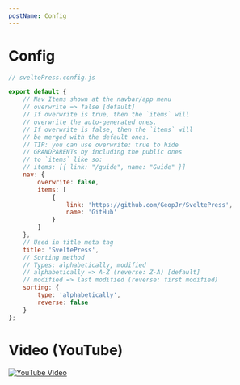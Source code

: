```yaml
---
postName: Config
---
```


# Config

```js
// sveltePress.config.js

export default {
	// Nav Items shown at the navbar/app menu
	// overwrite => false [default]
	// If overwrite is true, then the `items` will
	// overwrite the auto-generated ones.
	// If overwrite is false, then the `items` will
	// be merged with the default ones.
	// TIP: you can use overwrite: true to hide
	// GRANDPARENTs by including the public ones
	// to `items` like so:
	// items: [{ link: "/guide", name: "Guide" }]
	nav: {
		overwrite: false,
		items: [
			{
				link: 'https://github.com/GeopJr/SveltePress',
				name: 'GitHub'
			}
		]
	},
	// Used in title meta tag
	title: 'SveltePress',
	// Sorting method
	// Types: alphabetically, modified
	// alphabetically => A-Z (reverse: Z-A) [default]
	// modified => last modified (reverse: first modified)
	sorting: {
		type: 'alphabetically',
		reverse: false
	}
};
```

# Video (YouTube)

[![YouTube Video](https://img.youtube.com/vi/OhVTF6IxOAY/mqdefault.jpg)](https://www.youtube.com/watch?v=OhVTF6IxOAY&list=PLahj1xcdBwiHRLLS3ZPUoPLVNz6Fh3SnH&index=2)
